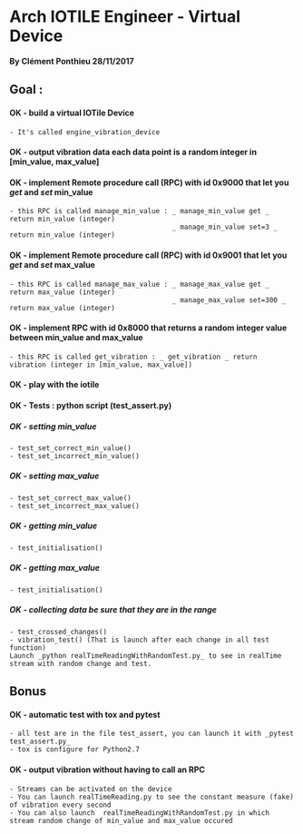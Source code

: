 # Arch IOTILE Engineer - Virtual Device
**By Clément Ponthieu 28/11/2017**


## Goal :
#### OK - build a virtual IOTile Device 
    - It's called engine_vibration_device 
#### OK - output vibration data each data point is a random integer in [min_value, max_value]
#### OK    - implement Remote procedure call (RPC) with id 0x9000 that let you *get* and *set* min_value 
    - this RPC is called manage_min_value : _ manage_min_value get _ return min_value (integer)  
                                            _ manage_min_value set=3 _ return min_value (integer)   
#### OK  - implement Remote procedure call (RPC) with id 0x9001 that let you *get* and *set* max_value 
    - this RPC is called manage_max_value : _ manage_max_value get _ return max_value (integer) 
                                            _ manage_max_value set=300 _ return max_value (integer)   
#### OK    - implement RPC with id 0x8000 that returns a random integer value between min_value and max_value
    - this RPC is called get_vibration : _ get_vibration _ return vibration (integer in [min_value, max_value])  

#### OK - play with the iotile

#### OK - Tests : python script (test_assert.py)
   ##### OK - setting min_value
    - test_set_correct_min_value()
    - test_set_incorrect_min_value()
   ##### OK - setting max_value
    - test_set_correct_max_value()
    - test_set_incorrect_max_value()
   ##### OK - getting min_value
    - test_initialisation()
   ##### OK - getting max_value
    - test_initialisation()
   ##### OK - collecting data be sure that they are in the range
    - test_crossed_changes()
    - vibration_test() (That is launch after each change in all test function)
    Launch _python realTimeReadingWithRandomTest.py_ to see in realTime stream with random change and test.
    
    
## Bonus
#### OK - automatic test with tox and pytest
    - all test are in the file test_assert, you can launch it with _pytest test_assert.py_
    - tox is configure for Python2.7
#### OK - output vibration without having to call an RPC
    - Streams can be activated on the device 
    - You can launch realTimeReading.py to see the constant measure (fake) of vibration every second
    - You can also launch  realTimeReadingWithRandomTest.py in which stream random change of min_value and max_value occured


    